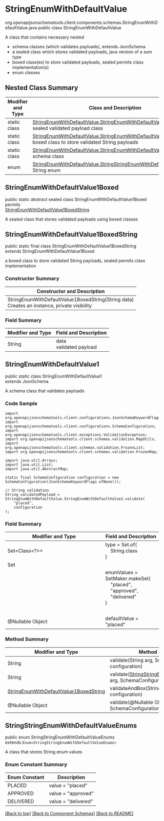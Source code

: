 # StringEnumWithDefaultValue
org.openapijsonschematools.client.components.schemas.StringEnumWithDefaultValue.java
public class StringEnumWithDefaultValue

A class that contains necessary nested
- schema classes (which validates payloads), extends JsonSchema
- a sealed class which stores validated payloads, java version of a sum type
- boxed class(es) to store validated payloads, sealed permits class implementation(s)
- enum classes

## Nested Class Summary
| Modifier and Type | Class and Description |
| ----------------- | ---------------------- |
| static class | [StringEnumWithDefaultValue.StringEnumWithDefaultValue1Boxed](#stringenumwithdefaultvalue1boxed)<br> sealed validated payload class |
| static class | [StringEnumWithDefaultValue.StringEnumWithDefaultValue1BoxedString](#stringenumwithdefaultvalue1boxedstring)<br> boxed class to store validated String payloads |
| static class | [StringEnumWithDefaultValue.StringEnumWithDefaultValue1](#stringenumwithdefaultvalue1)<br> schema class |
| enum | [StringEnumWithDefaultValue.StringStringEnumWithDefaultValueEnums](#stringstringenumwithdefaultvalueenums)<br>String enum |

## StringEnumWithDefaultValue1Boxed
public static abstract sealed class StringEnumWithDefaultValue1Boxed<br>
permits<br>
[StringEnumWithDefaultValue1BoxedString](#stringenumwithdefaultvalue1boxedstring)

A sealed class that stores validated payloads using boxed classes

## StringEnumWithDefaultValue1BoxedString
public static final class StringEnumWithDefaultValue1BoxedString<br>
extends StringEnumWithDefaultValue1Boxed

a boxed class to store validated String payloads, sealed permits class implementation

### Constructor Summary
| Constructor and Description |
| --------------------------- |
| StringEnumWithDefaultValue1BoxedString(String data)<br>Creates an instance, private visibility |

### Field Summary
| Modifier and Type | Field and Description |
| ----------------- | ---------------------- |
| String | data<br>validated payload |

## StringEnumWithDefaultValue1
public static class StringEnumWithDefaultValue1<br>
extends JsonSchema

A schema class that validates payloads

### Code Sample
```
import org.openapijsonschematools.client.configurations.JsonSchemaKeywordFlags;
import org.openapijsonschematools.client.configurations.SchemaConfiguration;
import org.openapijsonschematools.client.exceptions.ValidationException;
import org.openapijsonschematools.client.schemas.validation.MapUtils;
import org.openapijsonschematools.client.schemas.validation.FrozenList;
import org.openapijsonschematools.client.schemas.validation.FrozenMap;

import java.util.Arrays;
import java.util.List;
import java.util.AbstractMap;

static final SchemaConfiguration configuration = new SchemaConfiguration(JsonSchemaKeywordFlags.ofNone());

// String validation
String validatedPayload = StringEnumWithDefaultValue.StringEnumWithDefaultValue1.validate(
    "placed",
    configuration
);
```

### Field Summary
| Modifier and Type | Field and Description |
| ----------------- | ---------------------- |
| Set<Class<?>> | type = Set.of(<br/>&nbsp;&nbsp;&nbsp;&nbsp;String.class<br/>)<br/> |
| Set<Object> | enumValues = SetMaker.makeSet(<br>&nbsp;&nbsp;&nbsp;&nbsp;"placed",<br>&nbsp;&nbsp;&nbsp;&nbsp;"approved",<br>&nbsp;&nbsp;&nbsp;&nbsp;"delivered"<br>)<br> |
| @Nullable Object | defaultValue = "placed" |

### Method Summary
| Modifier and Type | Method and Description |
| ----------------- | ---------------------- |
| String | validate(String arg, SchemaConfiguration configuration) |
| String | validate([StringStringEnumWithDefaultValueEnums](#stringstringenumwithdefaultvalueenums) arg, SchemaConfiguration configuration) |
| [StringEnumWithDefaultValue1BoxedString](#stringenumwithdefaultvalue1boxedstring) | validateAndBox(String arg, SchemaConfiguration configuration) |
| @Nullable Object | validate(@Nullable Object arg, SchemaConfiguration configuration) |
## StringStringEnumWithDefaultValueEnums
public enum StringStringEnumWithDefaultValueEnums<br>
extends `Enum<StringStringEnumWithDefaultValueEnums>`

A class that stores String enum values

### Enum Constant Summary
| Enum Constant | Description |
| ------------- | ----------- |
| PLACED | value = "placed" |
| APPROVED | value = "approved" |
| DELIVERED | value = "delivered" |

[[Back to top]](#top) [[Back to Component Schemas]](../../../README.md#Component-Schemas) [[Back to README]](../../../README.md)

